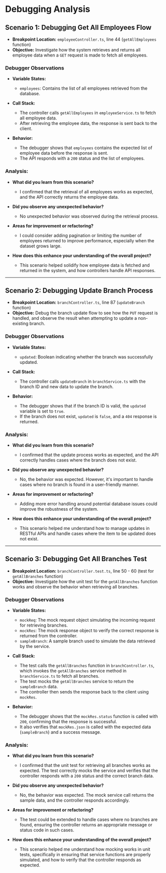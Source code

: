 # Debugging Analysis

## Scenario 1: **Debugging Get All Employees Flow**

- **Breakpoint Location:** `employeeController.ts`, line 44 (`getAllEmployees` function)
- **Objective:** Investigate how the system retrieves and returns all employee data when a `GET` request is made to fetch all employees.

### Debugger Observations

- **Variable States:**
  - `employees`: Contains the list of all employees retrieved from the database.
  
- **Call Stack:**
  - The controller calls `getAllEmployees` in `employeeService.ts` to fetch all employee data.
  - After retrieving the employee data, the response is sent back to the client.
  
- **Behavior:**
  - The debugger shows that `employees` contains the expected list of employee data before the response is sent.
  - The API responds with a `200` status and the list of employees.

### Analysis:
- **What did you learn from this scenario?**
  - I confirmed that the retrieval of all employees works as expected, and the API correctly returns the employee data.

- **Did you observe any unexpected behavior?**
  - No unexpected behavior was observed during the retrieval process.

- **Areas for improvement or refactoring?**
  - I could consider adding pagination or limiting the number of employees returned to improve performance, especially when the dataset grows large.

- **How does this enhance your understanding of the overall project?**
  - This scenario helped solidify how employee data is fetched and returned in the system, and how controllers handle API responses.

---

## Scenario 2: **Debugging Update Branch Process**

- **Breakpoint Location:** `branchController.ts`, line 87 (`updateBranch` function)
- **Objective:** Debug the branch update flow to see how the `PUT` request is handled, and observe the result when attempting to update a non-existing branch.

### Debugger Observations

- **Variable States:**
  - `updated`: Boolean indicating whether the branch was successfully updated.
  
- **Call Stack:**
  - The controller calls `updateBranch` in `branchService.ts` with the branch ID and new data to update the branch.
  
- **Behavior:**
  - The debugger shows that if the branch ID is valid, the `updated` variable is set to `true`.
  - If the branch does not exist, `updated` is `false`, and a `404` response is returned.
  
### Analysis:
- **What did you learn from this scenario?**
  - I confirmed that the update process works as expected, and the API correctly handles cases where the branch does not exist.

- **Did you observe any unexpected behavior?**
  - No, the behavior was expected. However, it's important to handle cases where no branch is found in a user-friendly manner.

- **Areas for improvement or refactoring?**
  - Adding more error handling around potential database issues could improve the robustness of the system.

- **How does this enhance your understanding of the overall project?**
  - This scenario helped me understand how to manage updates in RESTful APIs and handle cases where the item to be updated does not exist.

---

## Scenario 3: **Debugging Get All Branches Test**

- **Breakpoint Location:** `branchController.test.ts`, line 50 - 60 (test for `getAllBranches` function)
- **Objective:** Investigate how the unit test for the `getAllBranches` function works and observe the behavior when retrieving all branches.

### Debugger Observations

- **Variable States:**
  - `mockReq`: The mock request object simulating the incoming request for retrieving branches.
  - `mockRes`: The mock response object to verify the correct response is returned from the controller.
  - `sampleBranch`: A sample branch used to simulate the data retrieved by the service.
  
- **Call Stack:**
  - The test calls the `getAllBranches` function in `branchController.ts`, which invokes the `getAllBranches` service method in `branchService.ts` to fetch all branches.
  - The test mocks the `getAllBranches` service to return the `sampleBranch` data.
  - The controller then sends the response back to the client using `mockRes`.

- **Behavior:**
  - The debugger shows that the `mockRes.status` function is called with `200`, confirming that the response is successful.
  - It also verifies that `mockRes.json` is called with the expected data (`sampleBranch`) and a success message.

### Analysis:
- **What did you learn from this scenario?**
  - I confirmed that the unit test for retrieving all branches works as expected. The test correctly mocks the service and verifies that the controller responds with a `200` status and the correct branch data.

- **Did you observe any unexpected behavior?**
  - No, the behavior was expected. The mock service call returns the sample data, and the controller responds accordingly.

- **Areas for improvement or refactoring?**
  - The test could be extended to handle cases where no branches are found, ensuring the controller returns an appropriate message or status code in such cases.

- **How does this enhance your understanding of the overall project?**
  - This scenario helped me understand how mocking works in unit tests, specifically in ensuring that service functions are properly simulated, and how to verify that the controller responds as expected.
